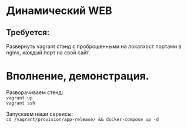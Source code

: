 # Динамический WEB
## Требуется:
Развернуть vagrant стэнд с проброшенными на локалхост портами в nginx, каждый порт на свой сайт.
# Вполнение, демонстрация.
Разворачиваем стенд: \
`vagrant up` \
`vagrant ssh`

Запускаем наши сервисы: \
`cd /vagrant/provision/app-release/ && docker-compose up -d`

